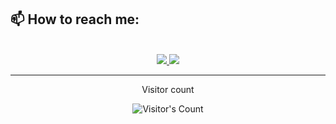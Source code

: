 ## 📫 How to reach me:

<br>

<div align="center">
  <a href="mailto:matildahellstrom02@gmail.com">
    <img src="https://img.shields.io/badge/Gmail-333333?style=for-the-badge&logo=gmail&logoColor=white" />
  </a>
  <a href="https://linkedin.com/in/matilda-hellstrom" target="_blank">
    <img src="https://img.shields.io/badge/LinkedIn-0077B5?style=for-the-badge&logo=linkedin&logoColor=white" />
  </a>
</div>

<hr>

<div align="center"> 
  <p>Visitor count</p>
  <img src="https://profile-counter.glitch.me/{matildahellstrom}/count.svg" alt="Visitor's Count" />
</div>

<!--
**matildahellstrom/matildahellstrom** is a ✨ _special_ ✨ repository because its `README.md` (this file) appears on your GitHub profile.

## 🛠️ Languages and Tools

<br>

<p align="center">
  <img src="https://skillicons.dev/icons?i=java,spring,ts,nodejs,react,nextjs,mongodb,postgres,prisma" />
  <img src="https://skillicons.dev/icons?i=html,css,sass,tailwind,js,vue,redux,d3,git,postman,figma" />
</p>

<hr>

Here are some ideas to get you started:

- 🔭 I’m currently working on ...
- 🌱 I’m currently learning ...
- 👯 I’m looking to collaborate on ...
- 🤔 I’m looking for help with ...
- 💬 Ask me about ...
- 
- 😄 Pronouns: ...
- ⚡ Fun fact: ...
-->
